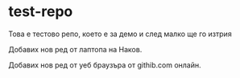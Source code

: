 # test-repo
Това е тестово репо, което е за демо и след малко ще го изтрия

Добавих нов ред от лаптопа на Наков.

Добавих нов ред от уеб браузъра от githib.com онлайн.
